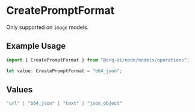 # CreatePromptFormat

Only supported on `image` models.

## Example Usage

```typescript
import { CreatePromptFormat } from "@orq-ai/node/models/operations";

let value: CreatePromptFormat = "b64_json";
```

## Values

```typescript
"url" | "b64_json" | "text" | "json_object"
```